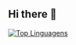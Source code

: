 ## Hi there 👋

[![Top Linguagens](https://github-readme-stats.vercel.app/api/top-langs/?username=vincenttomio&layout=compact&theme=dark)](https://github.com/anuraghazra/github-readme-stats)

<!--
**vincenttomio/vincenttomio** is a ✨ _special_ ✨ repository because its `README.md` (this file) appears on your GitHub profile.

Here are some ideas to get you started:

- 🔭 I’m currently working on ...
- 🌱 I’m currently learning ...
- 👯 I’m looking to collaborate on ...
- 🤔 I’m looking for help with ...
- 💬 Ask me about ...
- 📫 How to reach me: ...
- 😄 Pronouns: ...
- ⚡ Fun fact: ...
-->
